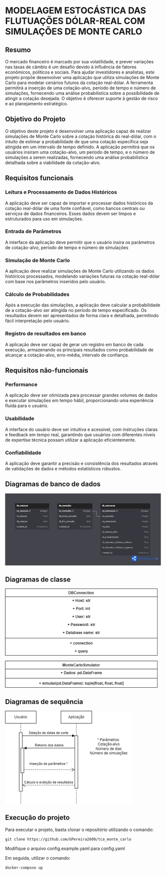 # MODELAGEM ESTOCÁSTICA DAS FLUTUAÇÕES DÓLAR-REAL COM SIMULAÇÕES DE MONTE CARLO



## Resumo

O mercado financeiro é marcado por sua volatilidade, e prever variações nas taxas de câmbio é um desafio devido à influência de fatores econômicos, políticos e sociais. Para ajudar investidores e analistas, este projeto propõe desenvolver uma aplicação que utiliza simulações de Monte Carlo para modelar cenários futuros da cotação real-dólar. A ferramenta permitirá a inserção de uma cotação-alvo, período de tempo e número de simulações, fornecendo uma análise probabilística sobre a possibilidade de atingir a cotação desejada. O objetivo é oferecer suporte à gestão de risco e ao planejamento estratégico.


## Objetivo do Projeto

O objetivo deste projeto é desenvolver uma aplicação capaz de realizar simulações de Monte Carlo sobre a cotação histórica do real-dólar, com o intuito de estimar a probabilidade de que uma cotação específica seja atingida em um intervalo de tempo definido. A aplicação permitirá que os usuários insiram uma cotação-alvo, um período de tempo, e o número de simulações a serem realizadas, fornecendo uma análise probabilística detalhada sobre a viabilidade da cotação-alvo.


## Requisitos funcionais 

### Leitura e Processamento de Dados Históricos
A aplicação deve ser capaz de importar e processar dados históricos da cotação real-dólar de uma fonte confiável, como bancos centrais ou serviços de dados financeiros. Esses dados devem ser limpos e estruturados para uso em simulações.

### Entrada de Parâmetros
A interface da aplicação deve permitir que o usuário insira os parâmetros de cotação-alvo, período de tempo e número de simulações

### Simulação de Monte Carlo
A aplicação deve realizar simulações de Monte Carlo utilizando os dados históricos processados, modelando variações futuras na cotação real-dólar com base nos parâmetros inseridos pelo usuário.

### Cálculo de Probabilidades
Após a execução das simulações, a aplicação deve calcular a probabilidade de a cotação-alvo ser atingida no período de tempo especificado. Os resultados devem ser apresentados de forma clara e detalhada, permitindo fácil interpretação pelo usuário.

### Registro de resultados em banco
A aplicação deve ser capaz de gerar um registro em banco de cada execução, armazenando os principais resultados como probabilidade de alcançar a cotação-alvo, erro-média, intervalo de confiança.


## Requisitos não-funcionais 

### Performance
A aplicação deve ser otimizada para processar grandes volumes de dados e executar simulações em tempo hábil, proporcionando uma experiência fluida para o usuário.
### Usabilidade
A interface do usuário deve ser intuitiva e acessível, com instruções claras e feedback em tempo real, garantindo que usuários com diferentes níveis de expertise técnica possam utilizar a aplicação eficientemente.
### Confiabilidade
A aplicação deve garantir a precisão e consistência dos resultados através de validações de dados e métodos estatísticos robustos.


## Diagramas de banco de dados

![Diagrama das tabelas de banco de dados](diagrams/diagrama%20de%20banco.png)


## Diagramas de classe

![Diagrama da classe DBConnection](diagrams/diagrama%20conexao.png)

![Diagrama da classe MonteCarloSimulator](diagrams/diagrama%20simulador.png)


## Diagramas de sequência

![Diagrama do fluxo da aplicação](diagrams/diagrama%20de%20sequencia.png)


## Execução do projeto

Para executar o projeto, basta clonar o repositório utilizando o comando:
```
git clone https://github.com/GPereira2609/tca_monte_carlo
```

Modifique o arquivo config.example.yaml para config.yaml

Em seguida, utilizar o comando:
```
docker-compose up
```
